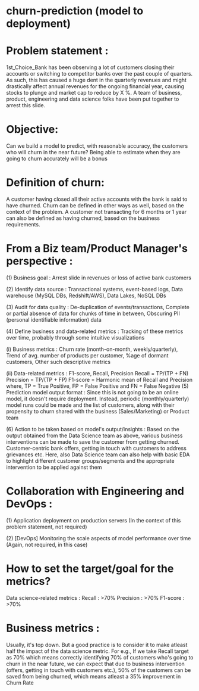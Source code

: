 # churn-prediction (model to deployment)
# Problem statement :
1st_Choice_Bank has been observing a lot of customers closing their accounts or switching to competitor banks over the past couple of quarters. As such, this has caused a huge dent in the quarterly revenues and might drastically affect annual revenues for the ongoing financial year, causing stocks to plunge and market cap to reduce by X %. A team of business, product, engineering and data science folks have been put together to arrest this slide.

# Objective: 
Can we build a model to predict, with reasonable accuracy, the customers who will churn in the near future? Being able to estimate when they are going to churn accurately will be a bonus

# Definition of churn: 
A customer having closed all their active accounts with the bank is said to have churned. Churn can be defined in other ways as well, based on the context of the problem. A customer not transacting for 6 months or 1 year can also be defined as having churned, based on the business requirements.

# From a Biz team/Product Manager's perspective :

(1) Business goal : Arrest slide in revenues or loss of active bank customers

(2) Identify data source : Transactional systems, event-based logs, Data warehouse (MySQL DBs, Redshift/AWS), Data Lakes, NoSQL DBs

(3) Audit for data quality : De-duplication of events/transactions, Complete or partial absence of data for chunks of time in between, Obscuring PII (personal identifiable information) data

(4) Define business and data-related metrics : Tracking of these metrics over time, probably through some intuitive visualizations

(i) Business metrics : Churn rate (month-on-month, weekly/quarterly), Trend of avg. number of products per customer, 
    %age of dormant customers, Other such descriptive metrics

(ii) Data-related metrics : F1-score, Recall, Precision
     Recall = TP/(TP + FN) 
     Precision = TP/(TP + FP)
     F1-score = Harmonic mean of Recall and Precision
     where, TP = True Positive, FP = False Positive and FN = False Negative
(5) Prediction model output format : Since this is not going to be an online model, it doesn't require deployment. Instead, periodic (monthly/quarterly) model runs could be made and the list of customers, along with their propensity to churn shared with the business (Sales/Marketing) or Product team

(6) Action to be taken based on model's output/insights : Based on the output obtained from the Data Science team as above, various business interventions can be made to save the customer from getting churned. Customer-centric bank offers, getting in touch with customers to address grievances etc. Here, also Data Science team can also help with basic EDA to highlight different customer groups/segments and the appropriate intervention to be applied against them

# Collaboration with Engineering and DevOps :

(1) Application deployment on production servers (In the context of this problem statement, not required)

(2) [DevOps] Monitoring the scale aspects of model performance over time (Again, not required, in this case)


# How to set the target/goal for the metrics?
Data science-related metrics :
Recall : >70%
Precision : >70%
F1-score : >70%
# Business metrics : 
Usually, it's top down. But a good practice is to consider it to make atleast half the impact of the data science metric. For e.g., If we take Recall target as 70% which means correctly identifying 70% of customers who's going to churn in the near future, we can expect that due to business intervention (offers, getting in touch with customers etc.), 50% of the customers can be saved from being churned, which means atleast a 35% improvement in Churn Rate
